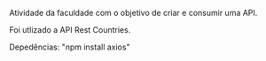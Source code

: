 Atividade da faculdade com o objetivo de criar e consumir uma API. 

Foi utlizado a API Rest Countries.  

Depedências: "npm install axios"
